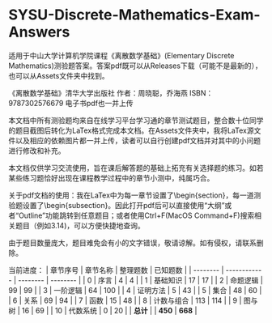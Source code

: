# SYSU-Discrete-Mathematics-Exam-Answers
适用于中山大学计算机学院课程《离散数学基础》(Elementary Discrete Mathematics)测验题答案。答案pdf既可以从Releases下载（可能不是最新的），也可以从Assets文件夹中找到。

《离散数学基础》清华大学出版社 作者：周晓聪，乔海燕 ISBN：9787302576679 电子书pdf也一并上传

本文档中所有测验题均来自在线学习平台学习通的章节测试题目，整合数十位同学的题目截图后转化为LaTex格式完成本文档。在Assets文件夹中，我将LaTex源文件以及相应的依赖图片都一并上传，读者可以自行创建pdf文档并对其中的小问题进行修改和补充。

本文档仅供学习交流使用，旨在课后解答题的基础上拓充有关选择题的练习。如若某些练习题恰好出现在课程教学过程中的章节小测中，纯属巧合。

关于pdf文档的使用：我在LaTex中为每一章节设置了\begin{section}，每一道测验题设置了\begin{subsection}。因此打开pdf后可以直接使用“大纲”或者“Outline”功能跳转到任意题目；或者使用Ctrl+F(MacOS Command+F)搜索相关题目（例如3.14)，可以方便快捷地查询。

由于题目数量庞大，题目难免会有小的文字错误，敬请谅解。如有侵权，请联系删除。

当前进度：
| 章节序号 | 章节名称     | 整理题数 | 已知题数 |
| -------- | ------------ | -------- | -------- |
| 0        | 序言         | 4        | 4        |
| 1        | 基础知识     | 17       | 17       |
| 2        | 命题逻辑     | 99       | 99      |
| 3        | 一阶逻辑     | 64       | 100      |
| 4        | 证明方法     | 5        | 43       |
| 5        | 集合         | 48       | 60       |
| 6        | 关系         | 69       | 94       |
| 7        | 函数         | 15       | 48       |
| 8        | 计数与组合   | 113      | 114      |
| 9        | 图与树       | 16       | 69       |
| 10       | 代数系统     | 0        | 20       |
| **总计** |              | **450**  | **668**  |


